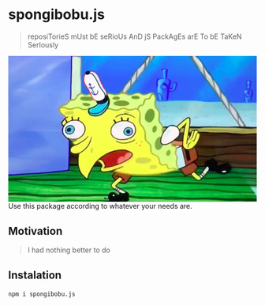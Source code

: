 # spongibobu.js
> reposiTorieS mUst bE seRioUs AnD jS PackAgEs arE To bE TaKeN SerIously

<img src="./resources/spongibobu.jpg" alt="spongibobu.js" style="float:right;">
<!-- https://raw.githubusercontent.com/jmg-duarte/spongibobu.js/master/resources/spongibobu.jpg -->

Use this package according to whatever your needs are.

## Motivation
> I had nothing better to do

## Instalation
```bash
npm i spongibobu.js
```